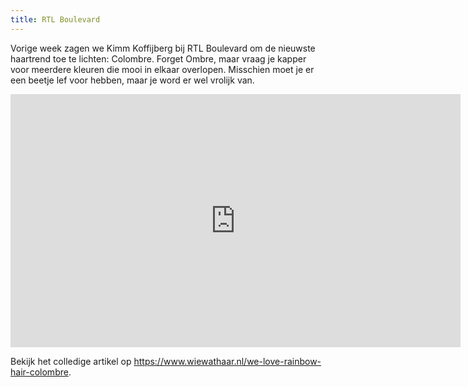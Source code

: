 ```yaml
---
title: RTL Boulevard
---
```

Vorige week zagen we Kimm Koffijberg bij RTL Boulevard om de nieuwste haartrend toe te lichten: Colombre. Forget Ombre, maar vraag je kapper voor meerdere kleuren die mooi in elkaar overlopen. Misschien moet je er een beetje lef voor hebben, maar je word er wel vrolijk van.

<iframe src="http://www.rtl.nl/system/videoplayer/derden/embed.html#!/uuid=e06df34d-4076-6fd0-7dd7-1b32ec34ff32" allowfullscreen seamless frameborder="0" width="720" height="405"></iframe>

Bekijk het colledige artikel op https://www.wiewathaar.nl/we-love-rainbow-hair-colombre.